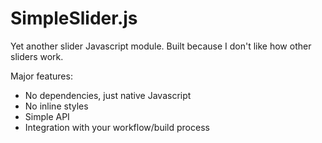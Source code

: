 # SimpleSlider.js

Yet another slider Javascript module. Built because I don't like how other 
sliders work. 

Major features:

 - No dependencies, just native Javascript
 - No inline styles
 - Simple API
 - Integration with your workflow/build process